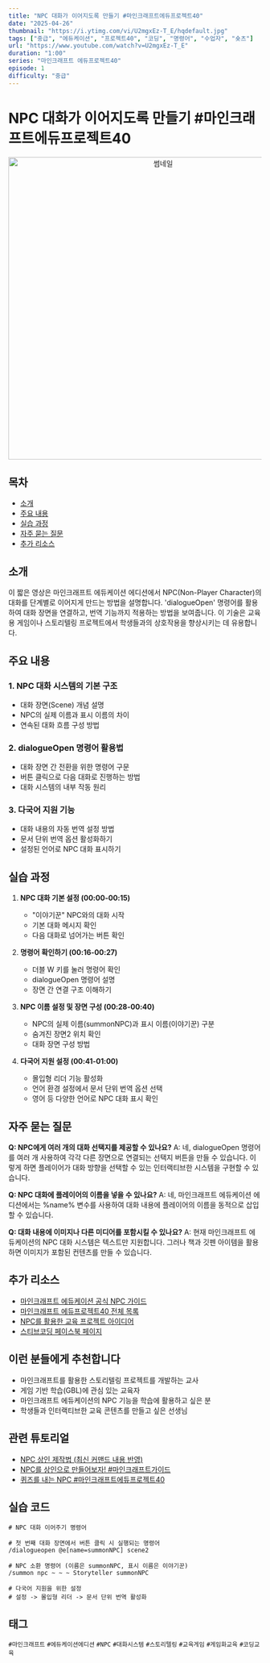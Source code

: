 ```yaml
---
title: "NPC 대화가 이어지도록 만들기 #마인크래프트에듀프로젝트40"
date: "2025-04-26"
thumbnail: "https://i.ytimg.com/vi/U2mgxEz-T_E/hqdefault.jpg"
tags: ["중급", "에듀케이션", "프로젝트40", "코딩", "명령어", "수업자", "숏츠"]
url: "https://www.youtube.com/watch?v=U2mgxEz-T_E"
duration: "1:00"
series: "마인크래프트 에듀프로젝트40"
episode: 1
difficulty: "중급"
---
```


# NPC 대화가 이어지도록 만들기 #마인크래프트에듀프로젝트40

<div align="center">
<img src="https://i.ytimg.com/vi/U2mgxEz-T_E/hqdefault.jpg" alt="썸네일" width="600"/>
</div>

## 목차
- [소개](#소개)
- [주요 내용](#주요-내용)
- [실습 과정](#실습-과정)
- [자주 묻는 질문](#자주-묻는-질문)
- [추가 리소스](#추가-리소스)

## 소개
이 짧은 영상은 마인크래프트 에듀케이션 에디션에서 NPC(Non-Player Character)의 대화를 단계별로 이어지게 만드는 방법을 설명합니다. 'dialogueOpen' 명령어를 활용하여 대화 장면을 연결하고, 번역 기능까지 적용하는 방법을 보여줍니다. 이 기술은 교육용 게임이나 스토리텔링 프로젝트에서 학생들과의 상호작용을 향상시키는 데 유용합니다.

## 주요 내용
### 1. NPC 대화 시스템의 기본 구조
- 대화 장면(Scene) 개념 설명
- NPC의 실제 이름과 표시 이름의 차이
- 연속된 대화 흐름 구성 방법

### 2. dialogueOpen 명령어 활용법
- 대화 장면 간 전환을 위한 명령어 구문
- 버튼 클릭으로 다음 대화로 진행하는 방법
- 대화 시스템의 내부 작동 원리

### 3. 다국어 지원 기능
- 대화 내용의 자동 번역 설정 방법
- 문서 단위 번역 옵션 활성화하기
- 설정된 언어로 NPC 대화 표시하기

## 실습 과정
1. **NPC 대화 기본 설정 (00:00-00:15)**
   - "이야기꾼" NPC와의 대화 시작
   - 기본 대화 메시지 확인
   - 다음 대화로 넘어가는 버튼 확인

2. **명령어 확인하기 (00:16-00:27)**
   - 더블 W 키를 눌러 명령어 확인
   - dialogueOpen 명령어 설명
   - 장면 간 연결 구조 이해하기

3. **NPC 이름 설정 및 장면 구성 (00:28-00:40)**
   - NPC의 실제 이름(summonNPC)과 표시 이름(이야기꾼) 구분
   - 숨겨진 장면2 위치 확인
   - 대화 장면 구성 방법

4. **다국어 지원 설정 (00:41-01:00)**
   - 몰입형 리더 기능 활성화
   - 언어 환경 설정에서 문서 단위 번역 옵션 선택
   - 영어 등 다양한 언어로 NPC 대화 표시 확인

## 자주 묻는 질문
**Q: NPC에게 여러 개의 대화 선택지를 제공할 수 있나요?**
A: 네, dialogueOpen 명령어를 여러 개 사용하여 각각 다른 장면으로 연결되는 선택지 버튼을 만들 수 있습니다. 이렇게 하면 플레이어가 대화 방향을 선택할 수 있는 인터랙티브한 시스템을 구현할 수 있습니다.

**Q: NPC 대화에 플레이어의 이름을 넣을 수 있나요?**
A: 네, 마인크래프트 에듀케이션 에디션에서는 %name% 변수를 사용하여 대화 내용에 플레이어의 이름을 동적으로 삽입할 수 있습니다.

**Q: 대화 내용에 이미지나 다른 미디어를 포함시킬 수 있나요?**
A: 현재 마인크래프트 에듀케이션의 NPC 대화 시스템은 텍스트만 지원합니다. 그러나 책과 깃펜 아이템을 활용하면 이미지가 포함된 컨텐츠를 만들 수 있습니다.

## 추가 리소스
- [마인크래프트 에듀케이션 공식 NPC 가이드](https://education.minecraft.net/en-us/coding/npc-documentation)
- [마인크래프트 에듀프로젝트40 전체 목록](링크)
- [NPC를 활용한 교육 프로젝트 아이디어](링크)
- [스티브코딩 페이스북 페이지](https://www.facebook.com/stvcoding/)

## 이런 분들에게 추천합니다
- 마인크래프트를 활용한 스토리텔링 프로젝트를 개발하는 교사
- 게임 기반 학습(GBL)에 관심 있는 교육자
- 마인크래프트 에듀케이션의 NPC 기능을 학습에 활용하고 싶은 분
- 학생들과 인터랙티브한 교육 콘텐츠를 만들고 싶은 선생님

## 관련 튜토리얼
- [NPC 상인 제작법 (최신 커맨드 내용 반영)](https://www.youtube.com/watch?v=...)
- [NPC를 상인으로 만들어보자! #마인크래프트가이드](https://www.youtube.com/watch?v=...)
- [퀴즈를 내는 NPC #마인크래프트에듀프로젝트40](https://www.youtube.com/watch?v=...)

## 실습 코드
```
# NPC 대화 이어주기 명령어

# 첫 번째 대화 장면에서 버튼 클릭 시 실행되는 명령어
/dialogueopen @e[name=summonNPC] scene2

# NPC 소환 명령어 (이름은 summonNPC, 표시 이름은 이야기꾼)
/summon npc ~ ~ ~ Storyteller summonNPC

# 다국어 지원을 위한 설정
# 설정 -> 몰입형 리더 -> 문서 단위 번역 활성화
```

## 태그
`#마인크래프트` `#에듀케이션에디션` `#NPC` `#대화시스템` `#스토리텔링` `#교육게임` `#게임화교육` `#코딩교육`